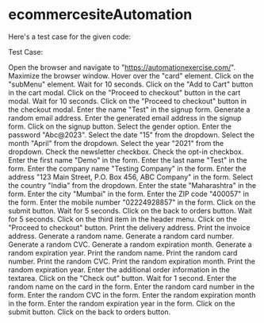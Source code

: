# ecommercesiteAutomation
Here's a test case for the given code:

Test Case:

Open the browser and navigate to "https://automationexercise.com/".
Maximize the browser window.
Hover over the "card" element.
Click on the "subMenu" element.
Wait for 10 seconds.
Click on the "Add to Cart" button in the cart modal.
Click on the "Proceed to checkout" button in the cart modal.
Wait for 10 seconds.
Click on the "Proceed to checkout" button in the checkout modal.
Enter the name "Test" in the signup form.
Generate a random email address.
Enter the generated email address in the signup form.
Click on the signup button.
Select the gender option.
Enter the password "Abc@2023".
Select the date "15" from the dropdown.
Select the month "April" from the dropdown.
Select the year "2021" from the dropdown.
Check the newsletter checkbox.
Check the opt-in checkbox.
Enter the first name "Demo" in the form.
Enter the last name "Test" in the form.
Enter the company name "Testing Company" in the form.
Enter the address "123 Main Street, P.O. Box 456, ABC Company" in the form.
Select the country "India" from the dropdown.
Enter the state "Maharashtra" in the form.
Enter the city "Mumbai" in the form.
Enter the ZIP code "400057" in the form.
Enter the mobile number "02224928857" in the form.
Click on the submit button.
Wait for 5 seconds.
Click on the back to orders button.
Wait for 5 seconds.
Click on the third item in the header menu.
Click on the "Proceed to checkout" button.
Print the delivery address.
Print the invoice address.
Generate a random name.
Generate a random card number.
Generate a random CVC.
Generate a random expiration month.
Generate a random expiration year.
Print the random name.
Print the random card number.
Print the random CVC.
Print the random expiration month.
Print the random expiration year.
Enter the additional order information in the textarea.
Click on the "Check out" button.
Wait for 1 second.
Enter the random name on the card in the form.
Enter the random card number in the form.
Enter the random CVC in the form.
Enter the random expiration month in the form.
Enter the random expiration year in the form.
Click on the submit button.
Click on the back to orders button.
